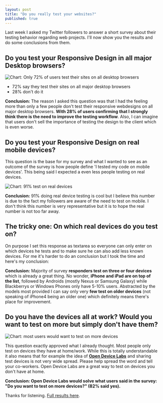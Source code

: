 ```yaml
---
layout: post
title: "Do you really test your websites?"
published: true
---
```


Last week I asked my Twitter followers to answer a short survey about their testing behavior regarding web projects. I'll now show you the results and do some conclusions from them.

## Do you test your Responsive Design in all major Desktop browsers?

![Chart: Only 72% of users test their sites on all desktop browsers](http://img.anselmhannemann.netdna-cdn.com/img/blog/survey-testing-desktop.png)

- 72% say they test their sites on all major desktop browsers
- 28% don't do it

**Conclusion:** The reason I asked this question was that I had the feeling more than only a few people don't test their responsive webdesigns on all major desktop browsers. **With 28% of users confirming that I strongly think there is the need to improve the testing workflow**. Also, I can imagine that users don't sell the importance of testing the design to the client which is even worse.


## Do you test your Responsive Design on real mobile devices?

This question is the base for my survey and what I wanted to see as an outcome of the survey is how people define 'I tested my code on mobile devices'. This being said I expected a even less people testing on real devices.

![Chart: 91% test on real devices](http://img.anselmhannemann.netdna-cdn.com/img/blog/survey-testing-mobiledevices.png)

**Conclusion:** 91% doing real device testing is cool but I believe this number is due to the fact my followers are aware of the need to test on mobile. I don't think this number is very representative but it is to hope the real number is not too far away.

## The tricky one: On which real devices do you test on?

On purpose I set this response as textarea so everyone can only enter on which devices he tests and to make sure he can also add less known devices. For me it's harder to do an conclusion but I took the time and here's my conclusion:

**Conclusion:** Majority of survey **responders test on three or four devices** which is already a great thing. No wonder, **iPhone and iPad are on top of the list**, followed by Androids (mostly Nexus or Samsung Galaxy) while Blackberrys or Windows Phones only have 5-10% users. Abstracted by the models most provided I can say only very **few test on older devices** (not speaking of iPhone4 being an older one) which definitely means there's place for improvement.

## Do you have the devices all at work? Would you want to test on more but simply don't have them?

![Chart: most users would want to test on more devices](http://img.anselmhannemann.netdna-cdn.com/img/blog/survey-testing-devicesatwork.png)

This question exactly approved what I already thought. Most people only test on devices they have at home/work. While this is totally understandable it also means that for example the idea of **[Open Device Labs](http://opendevicelab.com/)** and sharing test devices is not very wide spread. Please help spread the word and tell your co-workers. Open Device Labs are a great way to test on devices you don't have at home.

**Conclusion: Open Device Labs would solve what users said in the survey: "Do you want to test on more devices?" (82% said yes).**

Thanks for listening. [Full results here](https://docs.google.com/forms/d/128zseBJt2wbHpZhWxLK0iwouM3_teAoIEw-I5xJ2NdU/viewanalytics).

